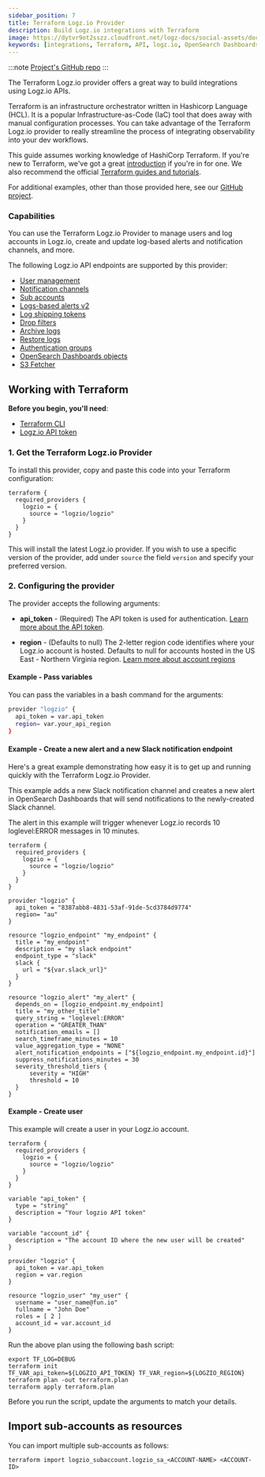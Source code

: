 ```yaml
---
sidebar_position: 7
title: Terraform Logz.io Provider
description: Build Logz.io integrations with Terraform 
image: https://dytvr9ot2sszz.cloudfront.net/logz-docs/social-assets/docs-social.jpg
keywords: [integrations, Terraform, API, logz.io, OpenSearch Dashboards, GitHub]
---
```


:::note
[Project's GitHub repo](https://github.com/logzio/logzio_terraform_provider/)
:::

The Terraform Logz.io provider offers a great way to build integrations using Logz.io APIs.

Terraform is an infrastructure orchestrator written in Hashicorp Language (HCL). It is a popular Infrastructure-as-Code (IaC) tool that does away with manual configuration processes. You can take advantage of the Terraform Logz.io provider to really streamline the process of integrating observability into your dev workflows.

This guide assumes working knowledge of HashiCorp Terraform. If you're new to Terraform, we've got a great [introduction](https://logz.io/blog/terraform-vs-ansible-vs-puppet/) if you're in for one. We also recommend the official [Terraform guides and tutorials](https://www.terraform.io/guides/index.html).

For additional examples, other than those provided here, see our [GitHub project](https://github.com/logzio/logzio_terraform_provider/tree/master/examples).

### Capabilities

You can use the Terraform Logz.io Provider to manage users and log accounts in Logz.io, create and update log-based alerts and notification channels, and more.

The following Logz.io API endpoints are supported by this provider:

* [User management](https://github.com/logzio/terraform-provider-logzio/tree/master/examples/user)
* [Notification channels](https://github.com/logzio/terraform-provider-logzio/tree/master/examples/grafana_notification_policy)
* [Sub accounts](https://github.com/logzio/terraform-provider-logzio/tree/master/examples/subaccount)
* [Logs-based alerts v2](https://github.com/logzio/terraform-provider-logzio/tree/master/examples/alert_v2)
* [Log shipping tokens](https://github.com/logzio/terraform-provider-logzio/tree/master/examples/log_shipping_token)
* [Drop filters](https://github.com/logzio/terraform-provider-logzio/tree/master/examples/drop_filter)
* [Archive logs](https://github.com/logzio/terraform-provider-logzio/tree/master/examples/archive_logs)
* [Restore logs](https://github.com/logzio/terraform-provider-logzio/tree/master/examples/restore_logs)
* [Authentication groups](https://github.com/logzio/terraform-provider-logzio/tree/master/examples/authentication_groups)
* [OpenSearch Dashboards objects](https://github.com/logzio/terraform-provider-logzio/tree/master/examples/kibana_object)
* [S3 Fetcher](https://github.com/logzio/terraform-provider-logzio/tree/master/examples/s3_fetcher)

## Working with Terraform

**Before you begin, you'll need**:

* [Terraform CLI](https://learn.hashicorp.com/tutorials/terraform/install-cli)
* [Logz.io API token](https://app.logz.io/#/dashboard/settings/manage-tokens/api)

### 1. Get the Terraform Logz.io Provider

To install this provider, copy and paste this code into your Terraform configuration:

```hcl
terraform {
  required_providers {
    logzio = {
      source = "logzio/logzio"
    }
  }
}
```

This will install the latest Logz.io provider.
If you wish to use a specific version of the provider, add under `source` the field `version` and specify your preferred version.


### 2. Configuring the provider

The provider accepts the following arguments:

* **api_token** - (Required) The API token is used for authentication. [Learn more about the API token](https://docs.logz.io/docs/user-guide/admin/authentication-tokens/api-tokens/).

* **region** - (Defaults to null) The 2-letter region code identifies where your Logz.io account is hosted.
Defaults to null for accounts hosted in the US East - Northern Virginia region. [Learn more about account regions](https://docs.logz.io/docs/user-guide/admin/hosting-regions/account-region/)


<h4 id="#example1">Example - Pass variables</h4>

You can pass the variables in a bash command for the arguments:

```bash
provider "logzio" {
  api_token = var.api_token
  region= var.your_api_region
}
```


<h4 id="#example3">Example - Create a new alert and a new Slack notification endpoint</h4>


Here's a great example demonstrating how easy it is to get up and running quickly with the Terraform Logz.io Provider.

This example adds a new Slack notification channel and creates a new alert in OpenSearch Dashboards that will send notifications to the newly-created Slack channel.

The alert in this example will trigger whenever Logz.io records 10 loglevel:ERROR messages in 10 minutes.

```
terraform {
  required_providers {
    logzio = {
      source = "logzio/logzio"
    }
  }
}

provider "logzio" {
  api_token = "8387abb8-4831-53af-91de-5cd3784d9774"
  region= "au"
}

resource "logzio_endpoint" "my_endpoint" {
  title = "my_endpoint"
  description = "my slack endpoint"
  endpoint_type = "slack"
  slack {
    url = "${var.slack_url}"
  }
}

resource "logzio_alert" "my_alert" {
  depends_on = [logzio_endpoint.my_endpoint]
  title = "my_other_title"
  query_string = "loglevel:ERROR"
  operation = "GREATER_THAN"
  notification_emails = []
  search_timeframe_minutes = 10
  value_aggregation_type = "NONE"
  alert_notification_endpoints = ["${logzio_endpoint.my_endpoint.id}"]
  suppress_notifications_minutes = 30
  severity_threshold_tiers {
      severity = "HIGH"
      threshold = 10
  }
}
```


<h4 id="#example3">Example - Create user</h4>

This example will create a user in your Logz.io account.

```
terraform {
  required_providers {
    logzio = {
      source = "logzio/logzio"
    }
  }
}

variable "api_token" {
  type = "string"
  description = "Your logzio API token"
}

variable "account_id" {
  description = "The account ID where the new user will be created"
}

provider "logzio" {
  api_token = var.api_token
  region = var.region
}

resource "logzio_user" "my_user" {
  username = "user_name@fun.io"
  fullname = "John Doe"
  roles = [ 2 ]
  account_id = var.account_id
}
```

Run the above plan using the following bash script:

```
export TF_LOG=DEBUG
terraform init
TF_VAR_api_token=${LOGZIO_API_TOKEN} TF_VAR_region=${LOGZIO_REGION} terraform plan -out terraform.plan
terraform apply terraform.plan
```

Before you run the script, update the arguments to match your details.

## Import sub-accounts as resources 

You can import multiple sub-accounts as follows:

```
terraform import logzio_subaccount.logzio_sa_<ACCOUNT-NAME> <ACCOUNT-ID>
```
